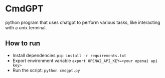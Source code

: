 # CmdGPT
python program that uses chatgpt to perform various tasks, like interacting with a unix terminal.

## How to run

* Install dependencies `pip install -r requirements.txt`
* Export environment variable `export OPENAI_API_KEY=<your openai api key>`
* Run the script: `python cmdgpt.py`